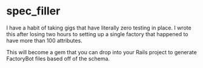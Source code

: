 # spec_filler

I have a habit of taking gigs that have literally zero testing in place. 
I wrote this after losing two hours to setting up a single factory that happened to have more than 100 attributes. 

This will become a gem that you can drop into your Rails project to generate FactoryBot files based off of the schema. 
